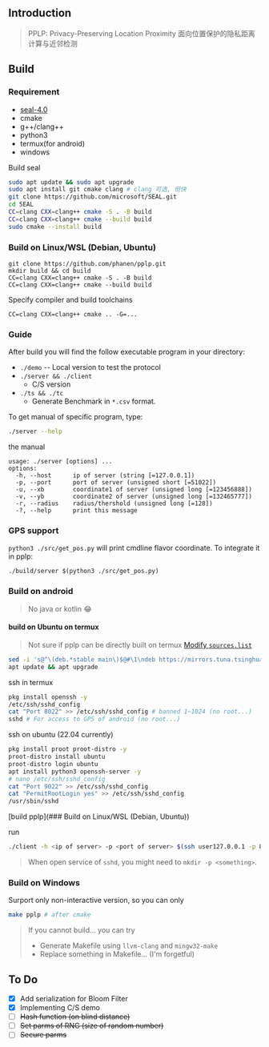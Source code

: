 ## Introduction
> PPLP: Privacy-Preserving Location Proximity
面向位置保护的隐私距离计算与近邻检测


## Build

### Requirement
- [seal-4.0](https://github.com/microsoft/SEAL.git)
- cmake
- g++/clang++
- python3
- termux(for android)
- windows

Build seal
```bash
sudo apt update && sudo apt upgrade
sudo apt install git cmake clang # clang 可选, 但快
git clone https://github.com/microsoft/SEAL.git
cd SEAL
CC=clang CXX=clang++ cmake -S . -B build
CC=clang CXX=clang++ cmake --build build
sudo cmake --install build
```


### Build on Linux/WSL (Debian, Ubuntu)
```
git clone https://github.com/phanen/pplp.git
mkdir build && cd build
CC=clang CXX=clang++ cmake -S . -B build
CC=clang CXX=clang++ cmake --build build
```

Specify compiler and build toolchains
```
CC=clang CXX=clang++ cmake .. -G=...
```


### Guide
After build you will find the follow executable program in your directory:
- `./demo` -- Local version to test the protocol
- `./server && ./client`
  - C/S version
- `./ts && ./tc`
  - Generate Benchmark in `*.csv` format.

To get manual of specific program, type:
```bash
./server --help
```
the manual
```
usage: ./server [options] ... 
options:
  -h, --host      ip of server (string [=127.0.0.1])
  -p, --port      port of server (unsigned short [=51022])
  -u, --xb        coordinate1 of server (unsigned long [=123456888])
  -v, --yb        coordinate2 of server (unsigned long [=132465777])
  -r, --radius    radius/thershold (unsigned long [=128])
  -?, --help      print this message
```


### GPS support
`python3 ./src/get_pos.py` will print cmdline flavor coordinate.
To integrate it in pplp:
```
./build/server $(python3 ./src/get_pos.py)
```

### Build on android
> No java or kotlin :joy:

#### build on Ubuntu on termux
> Not sure if pplp can be directly built on termux
[Modify `sources.list`](https://mirrors.tuna.tsinghua.edu.cn/help/termux/)
```bash
sed -i 's@^\(deb.*stable main\)$@#\1\ndeb https://mirrors.tuna.tsinghua.edu.cn/termux/apt/termux-main stable main@' $PREFIX/etc/apt/sources.list
apt update && apt upgrade
```
ssh in termux
```bash
pkg install openssh -y
/etc/ssh/sshd_config
cat "Port 8022" >> /etc/ssh/sshd_config # banned 1~1024 (no root...)
sshd # For access to GPS of android (no root...)
```
ssh on ubuntu (22.04 currently)
```bash
pkg install proot proot-distro -y 
proot-distro install ubuntu
proot-distro login ubuntu
apt install python3 openssh-server -y
# nano /etc/ssh/sshd_config
cat "Port 9022" >> /etc/ssh/sshd_config 
cat "PermitRootLogin yes" >> /etc/ssh/sshd_config 
/usr/sbin/sshd
```

[build pplp](### Build on Linux/WSL (Debian, Ubuntu))

run
```bash
./client -h <ip of server> -p <port of server> $(ssh user127.0.0.1 -p 8022 "termux-location" | python3 get_pos_mobile.py)
```

> When open service of `sshd`, you might need to `mkdir -p <something>`.

### Build on Windows
Surport only non-interactive version, so you can only
```bash
make pplp # after cmake
```

> If you cannot build... you can try
>   - Generate Makefile using `llvm-clang` and `mingw32-make`
>   - Replace something in Makefile... (I'm forgetful)


## To Do
- [x] Add serialization for Bloom Filter
- [x] Implementing C/S demo 
- [ ] ~~Hash function (on blind distance)~~
- [ ] ~~Set parms of RNG (size of random number)~~
- [ ] ~~Secure parms~~
